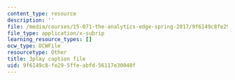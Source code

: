 ```yaml
---
content_type: resource
description: ''
file: /media/courses/15-071-the-analytics-edge-spring-2017/9f6149c8fe295ffeabfd56117e30040f_8jpO-p1YvdM.vtt
file_type: application/x-subrip
learning_resource_types: []
ocw_type: OCWFile
resourcetype: Other
title: 3play caption file
uid: 9f6149c8-fe29-5ffe-abfd-56117e30040f
---
```

